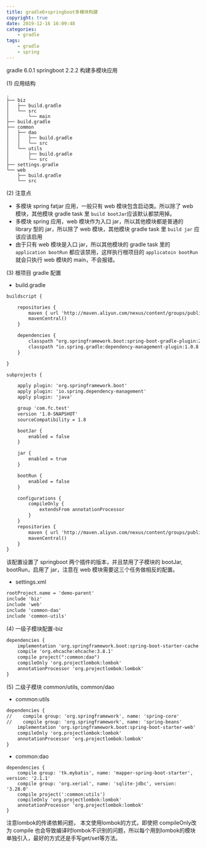 ```yaml
---
title: gradle6+springboot多模块构建
copyright: true
date: 2019-12-16 16:09:48
categories:
    - gradle
tags:
    - gradle
    - spring
---
```


gradle 6.0.1
springboot 2.2.2
构建多模块应用

<!-- more -->

(1) 应用结构

```
.
├── biz
│   ├── build.gradle
│   └── src
│       └── main
├── build.gradle
├── common
│   ├── dao
│   │   ├── build.gradle
│   │   └── src
│   └── utils
│       ├── build.gradle
│       └── src
├── settings.gradle
└── web
    ├── build.gradle
    └── src
```

(2) 注意点

- 多模块 spring fatjar 应用，一般只有 web 模块包含启动类。所以除了 web 模块，其他模块 gradle task 里 `build bootJar`应该默认都禁用掉。
  <br/>
- 多模块 spring 应用，web 模块作为入口 jar，所以其他模块都是普通的 library 型的 jar，所以除了 web 模块，其他模块 gradle task 里 `build jar` 应该应该启用
  <br/>
- 由于只有 web 模块是入口 jar，所以其他模块的 gradle task 里的 `application bootRun` 都应该禁用，这样执行根项目的 `applicatoin bootRun` 就会只执行 web 模块的 main，不会报错。

(3) 根项目 gradle 配置

- build.gradle

```xml
buildscript {

    repositories {
        maven { url 'http://maven.aliyun.com/nexus/content/groups/public/' }
        mavenCentral()
    }

    dependencies {
        classpath "org.springframework.boot:spring-boot-gradle-plugin:2.2.2.RELEASE"
        classpath "io.spring.gradle:dependency-management-plugin:1.0.8.RELEASE"
    }

}

subprojects {

    apply plugin: 'org.springframework.boot'
    apply plugin: 'io.spring.dependency-management'
    apply plugin: 'java'

    group 'com.fc.test'
    version '1.0-SNAPSHOT'
    sourceCompatibility = 1.8

    bootJar {
        enabled = false
    }

    jar {
        enabled = true
    }

    bootRun {
        enabled = false
    }

    configurations {
        compileOnly {
            extendsFrom annotationProcessor
        }
    }
    repositories {
        maven { url 'http://maven.aliyun.com/nexus/content/groups/public/' }
        mavenCentral()
    }
}
```

该配置设置了 springboot 两个插件的版本，并且禁用了子模块的 bootJar, bootRun，启用了 jar，注意在 web 模块需要这三个任务做相反的配置。

- settings.xml

```xml
rootProject.name = 'demo-parent'
include 'biz'
include 'web'
include 'common-dao'
include 'common-utils'
```

(4) 一级子模块配置-biz

```xml
dependencies {
    implementation 'org.springframework.boot:spring-boot-starter-cache'
    compile 'org.ehcache:ehcache:3.8.1'
    compile project(":common:dao")
    compileOnly 'org.projectlombok:lombok'
    annotationProcessor 'org.projectlombok:lombok'
}
```

(5) 二级子模块 common/utils, common/dao

- common:utils

```xml
dependencies {
//    compile group: 'org.springframework', name: 'spring-core'
//    compile group: 'org.springframework', name: 'spring-beans'
    implementation 'org.springframework.boot:spring-boot-starter-web'
    compileOnly 'org.projectlombok:lombok'
    annotationProcessor 'org.projectlombok:lombok'
}
```

- common:dao

```
dependencies {
    compile group: 'tk.mybatis', name: 'mapper-spring-boot-starter', version: '2.1.1'
    compile group: 'org.xerial', name: 'sqlite-jdbc', version: '3.28.0'
    compile project(':common:utils')
    compileOnly 'org.projectlombok:lombok'
    annotationProcessor 'org.projectlombok:lombok'
}
```

注意lombok的传递依赖问题， 本文使用lombok的方式，即使把 compileOnly改为 compile 也会导致编译时lombok不识别的问题，所以每个用到lombok的模块单独引入，最好的方式还是手写get/set等方法。
